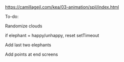 https://camillagejl.com/kea/03-animation/spil/index.html

To-do:

Randomize clouds

if elephant = happy/unhappy, reset setTimeout

Add last two elephants

Add points at end screens
